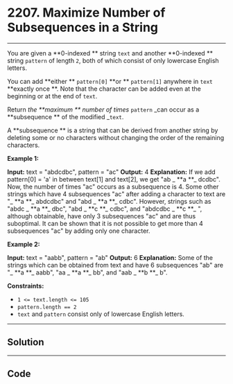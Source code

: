 # 2207. Maximize Number of Subsequences in a String

---

You are given a **0-indexed ** string `text` and another **0-indexed ** string `pattern` of length `2`, both of which consist of only lowercase English letters.

You can add **either ** `pattern[0]` **or ** `pattern[1]` anywhere in `text` **exactly once **. Note that the character can be added even at the beginning or at the end of `text`.

Return _the **maximum ** number of times_ `pattern` _can occur as a **subsequence ** of the modified _`text`.

A **subsequence ** is a string that can be derived from another string by deleting some or no characters without changing the order of the remaining characters.

 

**Example 1:**


**Input:** text = "abdcdbc", pattern = "ac"
**Output:** 4
**Explanation:**
If we add pattern[0] = 'a' in between text[1] and text[2], we get "ab _ **a **_ dcdbc". Now, the number of times "ac" occurs as a subsequence is 4.
Some other strings which have 4 subsequences "ac" after adding a character to text are "_ **a **_ abdcdbc" and "abd _ **a **_ cdbc".
However, strings such as "abdc _ **a **_ dbc", "abd _ **c **_ cdbc", and "abdcdbc _ **c **_ ", although obtainable, have only 3 subsequences "ac" and are thus suboptimal.
It can be shown that it is not possible to get more than 4 subsequences "ac" by adding only one character.


**Example 2:**


**Input:** text = "aabb", pattern = "ab"
**Output:** 6
**Explanation:**
Some of the strings which can be obtained from text and have 6 subsequences "ab" are "_ **a **_ aabb", "aa _ **a **_ bb", and "aab _ **b **_ b".


 

**Constraints:**

  * `1 <= text.length <= 105`
  * `pattern.length == 2`
  * `text` and `pattern` consist only of lowercase English letters.

---

## Solution



---

## Code
```python


```